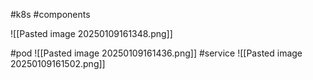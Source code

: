 #k8s #components

![[Pasted image 20250109161348.png]]

#pod
![[Pasted image 20250109161436.png]]
#service
![[Pasted image 20250109161502.png]]
